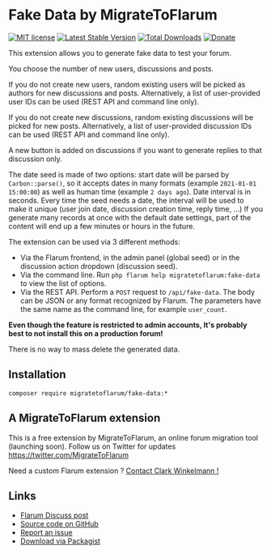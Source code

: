 # Fake Data by MigrateToFlarum

[![MIT license](https://img.shields.io/badge/license-MIT-blue.svg)](https://github.com/migratetoflarum/fake-data/blob/master/LICENSE.md) [![Latest Stable Version](https://img.shields.io/packagist/v/migratetoflarum/fake-data.svg)](https://packagist.org/packages/migratetoflarum/fake-data) [![Total Downloads](https://img.shields.io/packagist/dt/migratetoflarum/fake-data.svg)](https://packagist.org/packages/migratetoflarum/fake-data) [![Donate](https://img.shields.io/badge/paypal-donate-yellow.svg)](https://www.paypal.me/clarkwinkelmann)

This extension allows you to generate fake data to test your forum.

You choose the number of new users, discussions and posts.

If you do not create new users, random existing users will be picked as authors for new discussions and posts.
Alternatively, a list of user-provided user IDs can be used (REST API and command line only).

If you do not create new discussions, random existing discussions will be picked for new posts.
Alternatively, a list of user-provided discussion IDs can be used (REST API and command line only).

A new button is added on discussions if you want to generate replies to that discussion only.

The date seed is made of two options: start date will be parsed by `Carbon::parse()`, so it accepts dates in many formats (example `2021-01-01 15:00:00`) as well as human time (example `2 days ago`).
Date interval is in seconds.
Every time the seed needs a date, the interval will be used to make it unique (user join date, discussion creation time, reply time, ...)
If you generate many records at once with the default date settings, part of the content will end up a few minutes or hours in the future.

The extension can be used via 3 different methods:

- Via the Flarum frontend, in the admin panel (global seed) or in the discussion action dropdown (discussion seed).
- Via the command line. Run `php flarum help migratetoflarum:fake-data` to view the list of options.
- Via the REST API. Perform a `POST` request to `/api/fake-data`. The body can be JSON or any format recognized by Flarum. The parameters have the same name as the command line, for example `user_count`.

**Even though the feature is restricted to admin accounts, It's probably best to not install this on a production forum!**

There is no way to mass delete the generated data.

## Installation

    composer require migratetoflarum/fake-data:*

## A MigrateToFlarum extension

This is a free extension by MigrateToFlarum, an online forum migration tool (launching soon).
Follow us on Twitter for updates https://twitter.com/MigrateToFlarum

Need a custom Flarum extension ? [Contact Clark Winkelmann !](https://clarkwinkelmann.com/flarum)

## Links

- [Flarum Discuss post](https://discuss.flarum.org/d/21160)
- [Source code on GitHub](https://github.com/migratetoflarum/fake-data)
- [Report an issue](https://github.com/migratetoflarum/fake-data/issues)
- [Download via Packagist](https://packagist.org/packages/migratetoflarum/fake-data)
